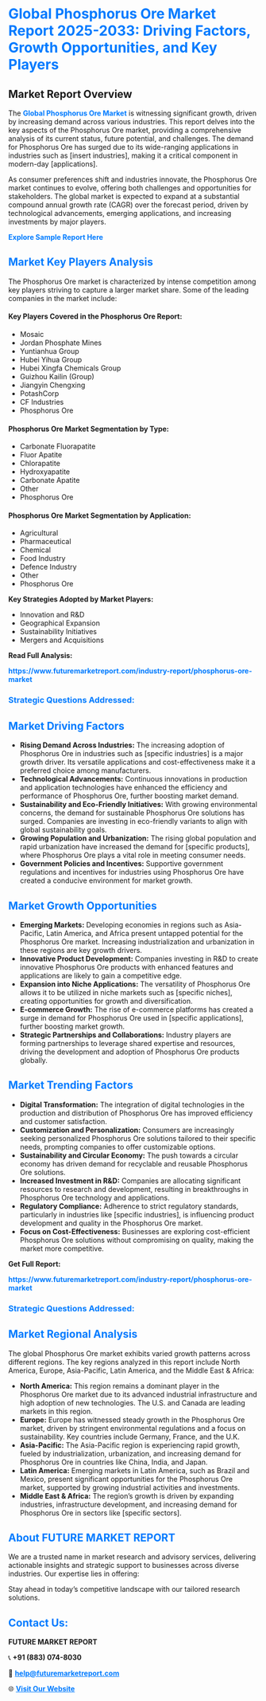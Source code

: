 <h1 style="color: #007BFF;">Global Phosphorus Ore Market Report 2025-2033: Driving Factors, Growth Opportunities, and Key Players</h1>

<section id="overview">
<h2>Market Report Overview</h2>
<p>The <a href="https://www.futuremarketreport.com/industry-report/phosphorus-ore-market" style="color: #007BFF; text-decoration: none;"><strong>Global Phosphorus Ore Market</strong></a> is witnessing significant growth, driven by increasing demand across various industries. This report delves into the key aspects of the Phosphorus Ore market, providing a comprehensive analysis of its current status, future potential, and challenges. The demand for Phosphorus Ore has surged due to its wide-ranging applications in industries such as [insert industries], making it a critical component in modern-day [applications].</p>
<p>As consumer preferences shift and industries innovate, the Phosphorus Ore market continues to evolve, offering both challenges and opportunities for stakeholders. The global market is expected to expand at a substantial compound annual growth rate (CAGR) over the forecast period, driven by technological advancements, emerging applications, and increasing investments by major players.</p>
</section>

<section id="overview">
<p><a href="https://www.futuremarketreport.com/request-sample/reportId=86712" style="color: #007BFF; text-decoration: none;"><strong>Explore Sample Report Here</strong></a></p>
</section>

<section id="key-players">
<h2 style="color: #007BFF;">Market Key Players Analysis</h2>
<p>The Phosphorus Ore market is characterized by intense competition among key players striving to capture a larger market share. Some of the leading companies in the market include:</p>
<h4>Key Players Covered in the Phosphorus Ore Report:</h4>
<ul><li>Mosaic</li><li>Jordan Phosphate Mines</li><li>Yuntianhua Group</li><li>Hubei Yihua Group</li><li>Hubei Xingfa Chemicals Group</li><li>Guizhou Kailin (Group)</li><li>Jiangyin Chengxing</li><li>PotashCorp</li><li>CF Industries</li><li>Phosphorus Ore</li></ul>
<h4>Phosphorus Ore Market Segmentation by Type:</h4>
<ul><li>Carbonate Fluorapatite</li><li>Fluor Apatite</li><li>Chlorapatite</li><li>Hydroxyapatite</li><li>Carbonate Apatite</li><li>Other</li><li>Phosphorus Ore</li></ul>

<h4>Phosphorus Ore Market Segmentation by Application:</h4>
<ul><li>Agricultural</li><li>Pharmaceutical</li><li>Chemical</li><li>Food Industry</li><li>Defence Industry</li><li>Other</li><li>Phosphorus Ore</li></ul>
<p><strong>Key Strategies Adopted by Market Players:</strong></p>
<ul>
<li>Innovation and R&D</li>
<li>Geographical Expansion</li>
<li>Sustainability Initiatives</li>
<li>Mergers and Acquisitions</li>
</ul>
</section>

<section>
<p><strong>Read Full Analysis: </strong></p><a href="https://www.futuremarketreport.com/industry-report/phosphorus-ore-market" style="color: #007BFF; text-decoration: none;"><strong>https://www.futuremarketreport.com/industry-report/phosphorus-ore-market</strong></a>
<h3 style="color: #007BFF;">Strategic Questions Addressed:</h3>
</section>

<section id="driving-factors">
<h2 style="color: #007BFF;">Market Driving Factors</h2>
<ul>
<li><strong>Rising Demand Across Industries:</strong> The increasing adoption of Phosphorus Ore in industries such as [specific industries] is a major growth driver. Its versatile applications and cost-effectiveness make it a preferred choice among manufacturers.</li>
<li><strong>Technological Advancements:</strong> Continuous innovations in production and application technologies have enhanced the efficiency and performance of Phosphorus Ore, further boosting market demand.</li>
<li><strong>Sustainability and Eco-Friendly Initiatives:</strong> With growing environmental concerns, the demand for sustainable Phosphorus Ore solutions has surged. Companies are investing in eco-friendly variants to align with global sustainability goals.</li>
<li><strong>Growing Population and Urbanization:</strong> The rising global population and rapid urbanization have increased the demand for [specific products], where Phosphorus Ore plays a vital role in meeting consumer needs.</li>
<li><strong>Government Policies and Incentives:</strong> Supportive government regulations and incentives for industries using Phosphorus Ore have created a conducive environment for market growth.</li>
</ul>
</section>

<section id="growth-opportunities">
<h2 style="color: #007BFF;">Market Growth Opportunities</h2>
<ul>
<li><strong>Emerging Markets:</strong> Developing economies in regions such as Asia-Pacific, Latin America, and Africa present untapped potential for the Phosphorus Ore market. Increasing industrialization and urbanization in these regions are key growth drivers.</li>
<li><strong>Innovative Product Development:</strong> Companies investing in R&D to create innovative Phosphorus Ore products with enhanced features and applications are likely to gain a competitive edge.</li>
<li><strong>Expansion into Niche Applications:</strong> The versatility of Phosphorus Ore allows it to be utilized in niche markets such as [specific niches], creating opportunities for growth and diversification.</li>
<li><strong>E-commerce Growth:</strong> The rise of e-commerce platforms has created a surge in demand for Phosphorus Ore used in [specific applications], further boosting market growth.</li>
<li><strong>Strategic Partnerships and Collaborations:</strong> Industry players are forming partnerships to leverage shared expertise and resources, driving the development and adoption of Phosphorus Ore products globally.</li>
</ul>
</section>

<section id="trending-factors">
<h2 style="color: #007BFF;">Market Trending Factors</h2>
<ul>
<li><strong>Digital Transformation:</strong> The integration of digital technologies in the production and distribution of Phosphorus Ore has improved efficiency and customer satisfaction.</li>
<li><strong>Customization and Personalization:</strong> Consumers are increasingly seeking personalized Phosphorus Ore solutions tailored to their specific needs, prompting companies to offer customizable options.</li>
<li><strong>Sustainability and Circular Economy:</strong> The push towards a circular economy has driven demand for recyclable and reusable Phosphorus Ore solutions.</li>
<li><strong>Increased Investment in R&D:</strong> Companies are allocating significant resources to research and development, resulting in breakthroughs in Phosphorus Ore technology and applications.</li>
<li><strong>Regulatory Compliance:</strong> Adherence to strict regulatory standards, particularly in industries like [specific industries], is influencing product development and quality in the Phosphorus Ore market.</li>
<li><strong>Focus on Cost-Effectiveness:</strong> Businesses are exploring cost-efficient Phosphorus Ore solutions without compromising on quality, making the market more competitive.</li>
</ul>
</section>

<section>
<p><strong>Get Full Report: </strong></p><a href="https://www.futuremarketreport.com/industry-report/phosphorus-ore-market" style="color: #007BFF; text-decoration: none;"><strong>https://www.futuremarketreport.com/industry-report/phosphorus-ore-market</strong></a>
<h3 style="color: #007BFF;">Strategic Questions Addressed:</h3>
</section>


<section id="regional-analysis">
<h2 style="color: #007BFF;">Market Regional Analysis</h2>
<p>The global Phosphorus Ore market exhibits varied growth patterns across different regions. The key regions analyzed in this report include North America, Europe, Asia-Pacific, Latin America, and the Middle East & Africa:</p>
<ul>
<li><strong>North America:</strong> This region remains a dominant player in the Phosphorus Ore market due to its advanced industrial infrastructure and high adoption of new technologies. The U.S. and Canada are leading markets in this region.</li>
<li><strong>Europe:</strong> Europe has witnessed steady growth in the Phosphorus Ore market, driven by stringent environmental regulations and a focus on sustainability. Key countries include Germany, France, and the U.K.</li>
<li><strong>Asia-Pacific:</strong> The Asia-Pacific region is experiencing rapid growth, fueled by industrialization, urbanization, and increasing demand for Phosphorus Ore in countries like China, India, and Japan.</li>
<li><strong>Latin America:</strong> Emerging markets in Latin America, such as Brazil and Mexico, present significant opportunities for the Phosphorus Ore market, supported by growing industrial activities and investments.</li>
<li><strong>Middle East & Africa:</strong> The region’s growth is driven by expanding industries, infrastructure development, and increasing demand for Phosphorus Ore in sectors like [specific sectors].</li>
</ul>
</section>

<footer>
<h2 style="color: #007BFF;">About FUTURE MARKET REPORT</h2>
<p>We are a trusted name in market research and advisory services, delivering actionable insights and strategic support to businesses across diverse industries. Our expertise lies in offering:</p>

<p>Stay ahead in today’s competitive landscape with our tailored research solutions.</p>

<h2 style="color: #007BFF;">Contact Us:</h2>
<p><strong>FUTURE MARKET REPORT</strong></p>
<p>📞 <strong>+91 (883) 074-8030</strong></p>
<p>📧 <strong><a href="mailto:help@futuremarketreport.com" style="color: #007BFF;">help@futuremarketreport.com</a></strong></p>
<p>🌐 <strong><a href="https://www.futuremarketreport.com/" style="color: #007BFF;">Visit Our Website</a></strong></p>
</footer>